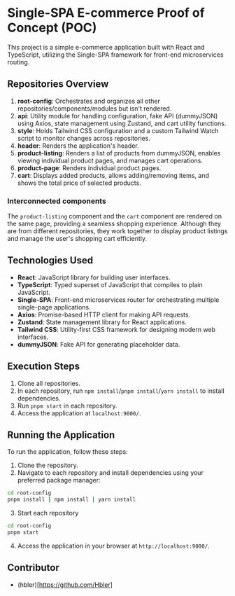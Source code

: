 # Single-SPA E-commerce Proof of Concept (POC)

This project is a simple e-commerce application built with React and TypeScript, utilizing the Single-SPA framework for front-end microservices routing.

## Repositories Overview

1. **root-config**: Orchestrates and organizes all other repositories/components/modules but isn't rendered.
2. **api**: Utility module for handling configuration, fake API (dummyJSON) using Axios, state management using Zustand, and cart utility functions.
3. **style**: Holds Tailwind CSS configuration and a custom Tailwind Watch script to monitor changes across repositories.
4. **header**: Renders the application's header.
5. **product-listing**: Renders a list of products from dummyJSON, enables viewing individual product pages, and manages cart operations.
6. **product-page**: Renders individual product pages.
7. **cart**: Displays added products, allows adding/removing items, and shows the total price of selected products.

### Interconnected components
The `product-listing` component and the `cart` component are rendered on the same page, providing a seamless shopping experience.
Although they are from different repositories, they work together to display product listings and manage the user's shopping cart efficiently.

## Technologies Used

- **React**: JavaScript library for building user interfaces.
- **TypeScript**: Typed superset of JavaScript that compiles to plain JavaScript.
- **Single-SPA**: Front-end microservices router for orchestrating multiple single-page applications.
- **Axios**: Promise-based HTTP client for making API requests.
- **Zustand**: State management library for React applications.
- **Tailwind CSS**: Utility-first CSS framework for designing modern web interfaces.
- **dummyJSON**: Fake API for generating placeholder data.

## Execution Steps

1. Clone all repositories.
2. In each repository, run `npm install`/`pnpm install`/`yarn install` to install dependencies.
3. Run `pnpm start` in each repository.
4. Access the application at `localhost:9000/`.

## Running the Application

To run the application, follow these steps:

1. Clone the repository.
2. Navigate to each repository and install dependencies using your preferred package manager:

```bash
cd root-config
pnpm install | npm install | yarn install
```
3. Start each repository

```bash
cd root-config
pnpm start
```
4. Access the application in your browser at `http://localhost:9000/`.

## Contributor
- (hbler)[https://github.com/Hbler]
